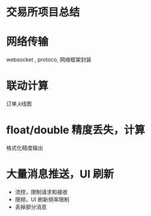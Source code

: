 
# 交易所项目总结

# 网络传输

websocket , protoco, 网络框架封装

# 联动计算

订单,k线图

# float/double 精度丢失，计算
 
格式化精度输出

# 大量消息推送，UI 刷新

- 流控，限制请求和接收
- 限频，UI 刷新频率限制
- 丢掉部分消息


